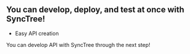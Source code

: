 ## You can develop, deploy, and test at once with SyncTree!

- Easy API creation

You can develop API with SyncTree through the next step!
